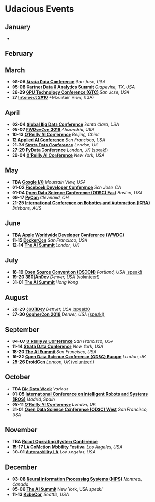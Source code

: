 # Udacious Events


## January 

* 
## February

## March
* **05-08 [Strata Data Conference](https://conferences.oreilly.com/strata/strata-ca)** *San Jose, USA*
* **05-08 [Gartner Data & Analytics Summit](https://www.gartner.com/events-na/data-analytics/)** *Grapevine, TX, USA*
* **26-29 [GPU Technology Conference (GTC)](https://www.nvidia.com/en-us/gtc/)** *San Jose, USA*
* **27 [Intersect 2018](https://www.udacity.com/intersect)** *Mountain View, USA)

## April
* **02-04 [Global Big Data Conference](http://www.globalbigdataconference.com/santa-clara/global-data-science-conference/event-98.html)** *Santa Clara, USA*
* **05-07 [RWDevCon 2018](https://www.rwdevcon.com/)** *Alexandria, USA*
* **10-13 [O'Reilly AI Conference](https://ai.oreilly.com.cn/ai-cn)** *Beijing, China*
* **12 [Applied AI Conference](https://www.eventbrite.com/e/applied-artificial-intelligence-conference-2018-aai18-tickets-38511726611)** *San Francisco, USA*
* **21-24 [Strata Data Conference](https://conferences.oreilly.com/strata/strata-eu)** *London, UK*
* **27-29 [PyData Conference](https://pydata.org/london2018/)** *London, UK* [(speak!)](https://pydata.org/london2018/)
* **29-04 [O'Reilly AI Conference](https://conferences.oreilly.com/artificial-intelligence/ai-ny)** *New York, USA*

## May
* **TBA [Google I/O](https://events.google.com/io/)** *Mountain View, USA*
* **01-02 [Facebook Developer Conference](https://www.f8.com/)** *San Jose, CA*
* **01-04 [Open Data Science Conference (ODSC) East](https://odsc.com/boston#register)** *Boston, USA*
* **09-17 [PyCon](https://us.pycon.org/2018/)** *Cleveland, OH*
* **21-25 [International Conference on Robotics and Automation (ICRA)](http://icra2018.org/)** *Brisbane, AUS*

## June
* **TBA [Apple Worldwide Developer Conference (WWDC)](https://developer.apple.com/wwdc/)**
* **11-15 [DockerCon](https://2018.dockercon.com/)** *San Francisco, USA*
* **12-14 [The AI Summit](https://theaisummit.com/london/)** *London, UK*

## July
* **16-19 [Open Source Convention (OSCON)](https://conferences.oreilly.com/oscon/oscon-or)** *Portland, USA* [(speak!)](https://conferences.oreilly.com/oscon/oscon-or/public/cfp/615)
* **19-20 [360|AnDev](http://360andev.com/)** *Denver, USA* [(volunteer!)](https://360andev.com/volunteering/)
* **31-01 [The AI Summit](https://theaisummit.com/hongkong/)** *Hong Kong*

## August 
* **26-29 [360|iDev](http://360idev.com/)** *Denver, USA* [(speak!0](http://360idev.com/)
* **27-30 [GopherCon 2018](https://www.gophercon.com/)** *Denver, USA* [(speak!)](https://www.papercall.io/gophercon2018)

## September 
* **04-07 [O'Reilly AI Conference](https://conferences.oreilly.com/artificial-intelligence/)** *San Francisco, USA*
* **11-14 [Strata Data Conference](https://conferences.oreilly.com/strata)** *New York, USA*
* **18-20 [The AI Summit](https://theaisummit.com/sanfrancisco/)** *San Francisco, USA*
* **19-22 [Open Data Science Conference (ODSC) Europe](https://odsc.com/london)** *London, UK*
* **25-26 [DroidCon](http://uk.droidcon.com/)** *London, UK* [(volunteer!)](https://skillsmatter.com/conferences/8265-droidcon-london-2017#get_involved)

## October
* **TBA [Big Data Week](http://bigdataweek.com/)** *Various* 
* **01-05 [International Conference on Intelligent Robots and Systems (IROS)](https://www.iros2018.org/)** *Madrid, Spain*
* **08-11 [O'Reilly AI Conference](https://conferences.oreilly.com/artificial-intelligence/)** *London, UK*
* **31-01 [Open Data Science Conference (ODSC) West](https://odsc.com/california)** *San Francisco, USA*

## November
* **TBA [Robot Operating System Conference](https://roscon.ros.org/2017/)** 
* **15-17 [LA CoMotion Mobility Festival](https://www.lacomotion.com/)** *Los Angeles, USA*
* **30-01 [Automobility LA](https://automobilityla.com/)** *Los Angeles, USA*

## December
* **03-08 [Neural Information Processing Systems (NIPS)](https://nips.cc/Conferences/FutureMeetings)** *Montreal, Canada*
* **05-06 [The AI Summit](https://theaisummit.com/newyork/)** New York, USA *speak!*
* **11-13 [KubeCon](https://events.linuxfoundation.org/events/kubecon-cloudnativecon-north-america-2018/)** *Seattle, USA*
